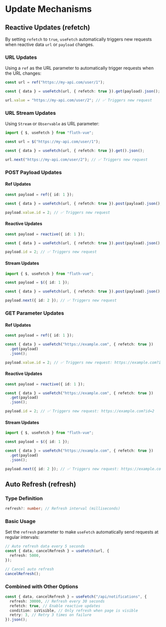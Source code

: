 # Update Mechanisms

## Reactive Updates (refetch)

By setting `refetch` to `true`, `useFetch` automatically triggers new requests when reactive data `url` or `payload` changes.

### URL Updates

Using a `ref` as the URL parameter to automatically trigger requests when the URL changes:

```ts
const url = ref("https://my-api.com/user/1");

const { data } = useFetch(url, { refetch: true }).get(payload).json();

url.value = "https://my-api.com/user/2"; // ✅ Triggers new request
```

### URL Stream Updates

Using `Stream` or `Observable` as URL parameter:

```ts
import { $, useFetch } from "fluth-vue";

const url = $("https://my-api.com/user/1");

const { data } = useFetch(url, { refetch: true }).get().json();

url.next("https://my-api.com/user/2"); // ✅ Triggers new request
```

### POST Payload Updates

#### Ref Updates

```ts
const payload = ref({ id: 1 });

const { data } = useFetch(url, { refetch: true }).post(payload).json();

payload.value.id = 2; // ✅ Triggers new request
```

#### Reactive Updates

```ts
const payload = reactive({ id: 1 });

const { data } = useFetch(url, { refetch: true }).post(payload).json();

payload.id = 2; // ✅ Triggers new request
```

#### Stream Updates

```ts
import { $, useFetch } from "fluth-vue";

const payload = $({ id: 1 });

const { data } = useFetch(url, { refetch: true }).post(payload).json();

payload.next({ id: 2 }); // ✅ Triggers new request
```

### GET Parameter Updates

#### Ref Updates

```ts
const payload = ref({ id: 1 });

const { data } = useFetch("https://example.com", { refetch: true })
  .get(payload)
  .json();

payload.value.id = 2; // ✅ Triggers new request: https://example.com?id=2
```

#### Reactive Updates

```ts
const payload = reactive({ id: 1 });

const { data } = useFetch("https://example.com", { refetch: true })
  .get(payload)
  .json();

payload.id = 2; // ✅ Triggers new request: https://example.com?id=2
```

#### Stream Updates

```ts
import { $, useFetch } from "fluth-vue";

const payload = $({ id: 1 });

const { data } = useFetch("https://example.com", { refetch: true })
  .get(payload)
  .json();

payload.next({ id: 2 }); // ✅ Triggers new request: https://example.com?id=2
```

## Auto Refresh (refresh)

### Type Definition

```typescript
refresh?: number; // Refresh interval (milliseconds)
```

### Basic Usage

Set the `refresh` parameter to make `useFetch` automatically send requests at regular intervals:

```ts
// Auto refresh data every 5 seconds
const { data, cancelRefresh } = useFetch(url, {
  refresh: 5000,
});

// Cancel auto refresh
cancelRefresh();
```

### Combined with Other Options

```ts
const { data, cancelRefresh } = useFetch("/api/notifications", {
  refresh: 30000, // Refresh every 30 seconds
  refetch: true, // Enable reactive updates
  condition: isVisible, // Only refresh when page is visible
  retry: 3, // Retry 3 times on failure
}).json();
```
